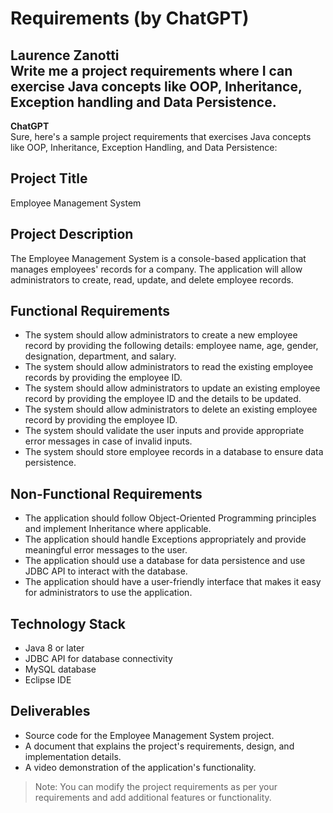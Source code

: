 # Requirements (by ChatGPT)

**Laurence Zanotti**  
Write me a project requirements where I can exercise Java concepts like OOP, Inheritance, Exception handling and Data Persistence.
---
**ChatGPT**  
Sure, here's a sample project requirements that exercises Java concepts like OOP, Inheritance, Exception Handling, and Data Persistence:

## Project Title
Employee Management System

## Project Description

The Employee Management System is a console-based application that manages employees' records for a company. The application will allow administrators to create, read, update, and delete employee records.

## Functional Requirements

- The system should allow administrators to create a new employee record by providing the following details: employee name, age, gender, designation, department, and salary.
- The system should allow administrators to read the existing employee records by providing the employee ID.
- The system should allow administrators to update an existing employee record by providing the employee ID and the details to be updated.
- The system should allow administrators to delete an existing employee record by providing the employee ID.
- The system should validate the user inputs and provide appropriate error messages in case of invalid inputs.
- The system should store employee records in a database to ensure data persistence.

## Non-Functional Requirements

- The application should follow Object-Oriented Programming principles and implement Inheritance where applicable.
- The application should handle Exceptions appropriately and provide meaningful error messages to the user.
- The application should use a database for data persistence and use JDBC API to interact with the database.
- The application should have a user-friendly interface that makes it easy for administrators to use the application.

## Technology Stack

- Java 8 or later
- JDBC API for database connectivity
- MySQL database
- Eclipse IDE

## Deliverables

- Source code for the Employee Management System project.
- A document that explains the project's requirements, design, and implementation details.
- A video demonstration of the application's functionality.

> Note: You can modify the project requirements as per your requirements and add additional features or functionality.

